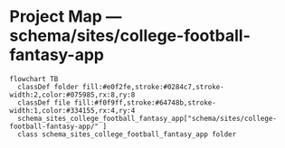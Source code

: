 # Project Map — schema/sites/college-football-fantasy-app

```mermaid
flowchart TB
  classDef folder fill:#e0f2fe,stroke:#0284c7,stroke-width:2,color:#075985,rx:8,ry:8
  classDef file fill:#f0f9ff,stroke:#64748b,stroke-width:1,color:#334155,rx:4,ry:4
  schema_sites_college_football_fantasy_app["schema/sites/college-football-fantasy-app/" ]
  class schema_sites_college_football_fantasy_app folder
```
